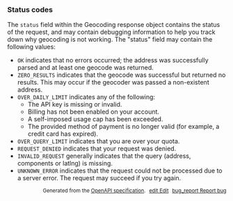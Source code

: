 <!--- This is a generated file, do not edit! -->
<!--- [START maps_http_schema_geocodingstatus] -->
<h3 class="schema-object" id="GeocodingStatus">Status codes</h3>

The `status` field within the Geocoding response object contains the status of the request, and may contain debugging information to help you track down why geocoding is not working. The "status" field may contain the following values:

- `OK` indicates that no errors occurred; the address was successfully parsed and at least one geocode was returned.
- `ZERO_RESULTS` indicates that the geocode was successful but returned no results. This may occur if the geocoder was passed a non-existent address.
- `OVER_DAILY_LIMIT` indicates any of the following:
  - The API key is missing or invalid.
  - Billing has not been enabled on your account.
  - A self-imposed usage cap has been exceeded.
  - The provided method of payment is no longer valid (for example, a credit card has expired).
- `OVER_QUERY_LIMIT` indicates that you are over your quota.
- `REQUEST_DENIED` indicates that your request was denied.
- `INVALID_REQUEST` generally indicates that the query (address, components or latlng) is missing.
- `UNKNOWN_ERROR` indicates that the request could not be processed due to a server error. The request may succeed if you try again.

<p style="text-align: right; font-size: smaller;">Generated from the <a class="gc-analytics-event" data-category="GMP" data-label="openapi-github" href="https://github.com/googlemaps/openapi-specification" title="Google Maps Platform OpenAPI Specification" class="external">OpenAPI specification</a>.
<a class="gc-analytics-event" data-category="GMP" data-label="openapi-github" style="margin-left: 5px;" href="https://github.com/googlemaps/openapi-specification/blob/main/specification/schema" title="Edit on GitHub"><span class="material-icons">edit</span> Edit</a>
<a class="gc-analytics-event" data-category="GMP" data-label="openapi-github" style="margin-left: 5px;" href="https://github.com/googlemaps/openapi-specification/issues/new?assignees=&labels=type%3A+bug%2C+triage+me&template=bug_report.md&title=[schema] Bug - GeocodingStatus" title="File bug for schema on GitHub"><span class="material-icons">bug_report</span> Report bug</a>
</p>

<!--- [END maps_http_schema_geocodingstatus] -->
